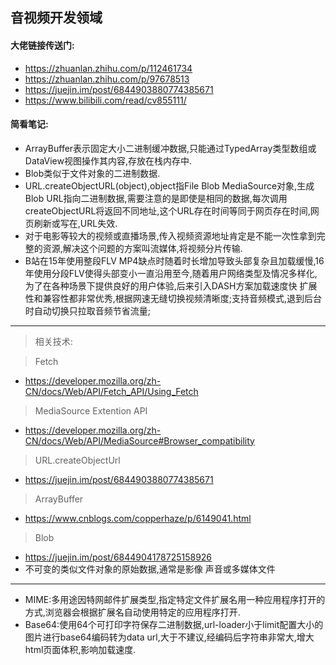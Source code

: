 ## 音视频开发领域
#### 大佬链接传送门:
- https://zhuanlan.zhihu.com/p/112461734
- https://zhuanlan.zhihu.com/p/97678513
- https://juejin.im/post/6844903880774385671
- https://www.bilibili.com/read/cv855111/
#### 简看笔记:
- ArrayBuffer表示固定大小二进制缓冲数据,只能通过TypedArray类型数组或DataView视图操作其内容,存放在栈内存中.
- Blob类似于文件对象的二进制数据.
- URL.createObjectURL(object),object指File Blob MediaSource对象,生成Blob URL指向二进制数据,需要注意的是即使是相同的数据,每次调用createObjectURL将返回不同地址,这个URL存在时间等同于网页存在时间,网页刷新或写在,URL失效.
- 对于电影等较大的视频或直播场景,传入视频资源地址肯定是不能一次性拿到完整的资源,解决这个问题的方案叫流媒体,将视频分片传输.
- B站在15年使用整段FLV MP4缺点时随着时长增加导致头部复杂且加载缓慢,16年使用分段FLV使得头部变小一直沿用至今,随着用户网络类型及情况多样化,为了在各种场景下提供良好的用户体验,后来引入DASH方案加载速度快 扩展性和兼容性都非常优秀,根据网速无缝切换视频清晰度;支持音频模式,退到后台时自动切换只拉取音频节省流量;
---
>相关技术:

>Fetch
- https://developer.mozilla.org/zh-CN/docs/Web/API/Fetch_API/Using_Fetch
>MediaSource Extention API
- https://developer.mozilla.org/zh-CN/docs/Web/API/MediaSource#Browser_compatibility
>URL.createObjectUrl
- https://juejin.im/post/6844903880774385671
>ArrayBuffer
- https://www.cnblogs.com/copperhaze/p/6149041.html
>Blob
- https://juejin.im/post/6844904178725158926
- 不可变的类似文件对象的原始数据,通常是影像 声音或多媒体文件
---
- MIME:多用途因特网邮件扩展类型,指定特定文件扩展名用一种应用程序打开的方式,浏览器会根据扩展名自动使用特定的应用程序打开.
- Base64:使用64个可打印字符保存二进制数据,url-loader小于limit配置大小的图片进行base64编码转为data url,大于不建议,经编码后字符串非常大,增大html页面体积,影响加载速度.


  